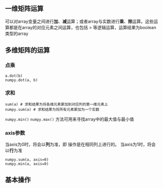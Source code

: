 ## 一维矩阵运算
可以对array变量之间进行**加**、**减**运算；或者array与实数进行**乘**、**除**运算。这些运算都是在array的对应元素之间运算，也包括 > 等逻辑运算，运算结果为boolean类型的array
## 多维矩阵的运算
### 点乘
```
a.dot(b)
numpy.dot(a, b)
```
### 求和
```
sum(a) # 求和结果为将各维元素累加到对应列的第一维元素上
numpy.sum(a) # 求和结果为将所有元素累加为一个实数
```
`numpy.min()` `numpy.max()` 方法可用来寻找array中的最大值与最小值
### axis参数
当axis为0时，将会以**列**为准，即 操作是在相同列上进行的。
当axis为1时，将会以**行**为准
```
numpy.sum(a, axis=0)
numpy.min(a, axis=0)
```
## 基本操作
